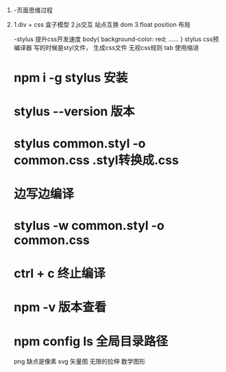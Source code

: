 1. -页面思维过程
2.  1.div + css
      盒子模型
    2.js交互
      站点互换 dom
    3.float position 布局

    -stylus
     提升css开发速度
     body{
         background-color: red;
         ......
     }
     stylus css预编译器
     写的时候是styl文件， 生成css文件
    无视css规则
      tab 使用缩进


    # npm i -g stylus   安装
    # stylus --version  版本
    # stylus common.styl -o common.css   .styl转换成.css

    # 边写边编译
    # stylus -w common.styl -o common.css

    # ctrl + c 终止编译

    # npm -v   版本查看
    # npm config ls 全局目录路径


    png 缺点是像素
    svg 矢量图 无限的拉伸 数学图形
    